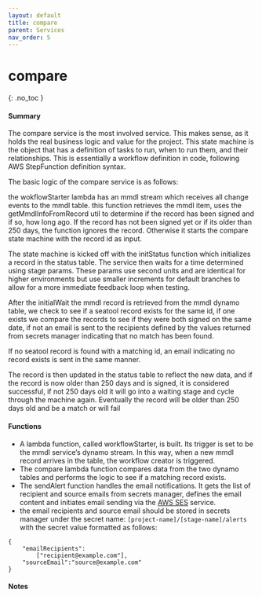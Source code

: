 ```yaml
---
layout: default
title: compare
parent: Services
nav_order: 5
---
```


# compare

{: .no_toc }

#### Summary

The compare service is the most involved service. This makes sense, as it holds the real business logic and value for the project. This state machine is the object that has a definition of tasks to run, when to run them, and their relationships. This is essentially a workflow definition in code, following AWS StepFunction definition syntax.

The basic logic of the compare service is as follows:

the wokflowStarter lambda has an mmdl stream which receives all change events to the mmdl table. this function retrieves the mmdl item, uses the getMmdlInfoFromRecord util to determine if the record has been signed and if so, how long ago. If the record has not been signed yet or if its older than 250 days, the function ignores the record. Otherwise it starts the compare state machine with the record id as input.

The state machine is kicked off with the initStatus function which initializes a record in the status table.
The service then waits for a time determined using stage params. These params use second units and are identical for higher environments but use smaller increments for default branches to allow for a more immediate feedback loop when testing.

After the initialWait the mmdl record is retrieved from the mmdl dynamo table, we check to see if a seatool record exists for the same id, if one exists we compare the records to see if they were both signed on the same date, if not an email is sent to the recipients defined by the values returned from secrets manager indicating that no match has been found.

If no seatool record is found with a matching id, an email indicating no record exists is sent in the same manner.

The record is then updated in the status table to reflect the new data, and if the record is now older than 250 days and is signed, it is considered successful, if not 250 days old it will go into a waiting stage and cycle through the machine again. Eventually the record will be older than 250 days old and be a match or will fail 

#### Functions

- A lambda function, called workflowStarter, is built. Its trigger is set to be the mmdl service’s dynamo stream. In this way, when a new mmdl record arrives in the table, the workflow creator is triggered.
- The compare lambda function compares data from the two dynamo tables and performs the logic to see if a matching record exists.
- The sendAlert function handles the email notifications. It gets the list of recipient and source emails from secrets manager, defines the email content and initiates email sending via the [AWS SES](https://aws.amazon.com/ses/) service.
- the email recipients and source email should be stored in secrets manager under the secret name: `[project-name]/[stage-name]/alerts` with the secret value formatted as follows:

```
{
    "emailRecipients":
        ["recipient@example.com"],
    "sourceEmail":"source@example.com"
}
```

#### Notes
